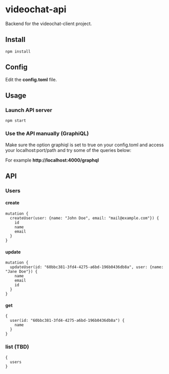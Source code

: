 # videochat-api
Backend for the videochat-client project.

## Install

```
npm install
```

## Config

Edit the **config.toml** file.

## Usage

### Launch API server
```
npm start
```

### Use the API manually (GraphiQL)

Make sure the option graphiql is set to true on your config.toml and access your
localhost:port/path and try some of the queries below:

For example **http://localhost:4000/graphql**

## API

### Users

#### create
```
mutation {
  createUser(user: {name: "John Doe", email: "mail@example.com"}) {
    id
    name
    email
  }
}
```

#### update
```
mutation {
  updateUser(id: "60bbc381-3fd4-4275-a6bd-196b0436db8a", user: {name: "Jane Doe"}) {
    name
    email
    id
  }
}
```

#### get
```
{
  user(id: "60bbc381-3fd4-4275-a6bd-196b0436db8a") {
    name
  }
}
```

### list (TBD)
```
{
  users
}
```
